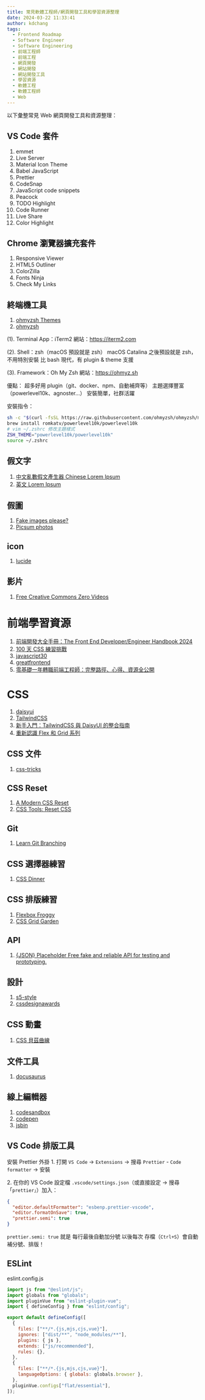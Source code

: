 ```yaml
---
title: 常見軟體工程師/網頁開發工具和學習資源整理
date: 2024-03-22 11:33:41
author: kdchang
tags:
  - Frontend Roadmap
  - Software Engineer
  - Software Engineering
  - 前端工程師
  - 前端工程
  - 網頁開發
  - 網站開發
  - 網站開發工具
  - 學習資源
  - 軟體工程
  - 軟體工程師
  - Web
---
```


以下彙整常見 Web 網頁開發工具和資源整理：

## VS Code 套件

1. emmet
2. Live Server
3. Material Icon Theme
4. Babel JavaScript
5. Prettier
6. CodeSnap
7. JavaScript code snippets
8. Peacock
9. TODO Highlight
10. Code Runner
11. Live Share
12. Color Highlight

## Chrome 瀏覽器擴充套件

1. Responsive Viewer
2. HTML5 Outliner
3. ColorZilla
4. Fonts Ninja
5. Check My Links

## 終端機工具

1. [ohmyzsh Themes](https://github.com/ohmyzsh/ohmyzsh/wiki/Themes)
2. [ohmyzsh](https://github.com/ohmyzsh/ohmyzsh)

(1). Terminal App：iTerm2
網站：https://iterm2.com

(2). Shell：zsh（macOS 預設就是 zsh）
macOS Catalina 之後預設就是 zsh，不用特別安裝
比 bash 現代，有 plugin & theme 支援

(3). Framework：Oh My Zsh
網站：https://ohmyz.sh

優點：
超多好用 plugin（git、docker、npm、自動補齊等）
主題選擇豐富（powerlevel10k、agnoster...）
安裝簡單，社群活躍

安裝指令：

```bash
sh -c "$(curl -fsSL https://raw.githubusercontent.com/ohmyzsh/ohmyzsh/master/tools/install.sh)"
brew install romkatv/powerlevel10k/powerlevel10k
# vim ~/.zshrc 修改主題樣式
ZSH_THEME="powerlevel10k/powerlevel10k"
source ~/.zshrc
```

## 假文字

1. [中文亂數假文產生器 Chinese Lorem Ipsum](https://pinkylam.me/generator/chinese-lorem-ipsum/)
2. [英文 Lorem Ipsum](https://www.lipsum.com/)

## 假圖

1. [Fake images please?](https://fakeimg.pl/)
2. [Picsum photos](https://picsum.photos/)

## icon

1. [lucide](https://lucide.dev/)

## 影片

1. [Free Creative Commons Zero Videos](https://www.pexels.com/search/videos/creative%20commons%20zero/)

# 前端學習資源

1. [前端開發大全手冊：The Front End Developer/Engineer Handbook 2024](https://frontendmasters.com/guides/front-end-handbook/2024/)
2. [100 天 CSS 練習挑戰](https://100dayscss.com/)
3. [javascript30](https://javascript30.com/)
4. [greatfrontend](https://www.greatfrontend.com/)
5. [零基礎一年轉職前端工程師：完整路徑、心得、資源全公開](https://www.thisweb.dev/post/front-end-beginner-guide)

# CSS

1. [daisyui](https://daisyui.com/)
2. [TailwindCSS](https://tailwindcss.com/)
3. [新手入門：TailwindCSS 與 DaisyUI 的整合指南](https://realnewbie.com/coding/css/beginner-guide-integrating-tailwindcss-with-daisyui/)
4. [重新認識 Flex 和 Grid 系列](https://ithelp.ithome.com.tw/users/20128346/ironman/3396)

## CSS 文件

1. [css-tricks](https://css-tricks.com/)

## CSS Reset

1. [A Modern CSS Reset](https://www.joshwcomeau.com/css/custom-css-reset/)
2. [CSS Tools: Reset CSS](https://meyerweb.com/eric/tools/css/reset/)

## Git

1. [Learn Git Branching](https://learngitbranching.js.org/)

## CSS 選擇器練習

1. [CSS Dinner](https://flukeout.github.io/)

## CSS 排版練習

1. [Flexbox Froggy](https://flexboxfroggy.com/)
2. [CSS Grid Garden](https://cssgridgarden.com/)

## API

1. [{JSON} Placeholder Free fake and reliable API for testing and prototyping.](https://jsonplaceholder.typicode.com/)

## 設計

1. [s5-style](https://www.s5-style.com/)
2. [cssdesignawards](https://www.cssdesignawards.com/)

## CSS 動畫

1. [CSS 貝茲曲線](https://cubic-bezier.com/)

## 文件工具

1. [docusaurus](https://docusaurus.io/)

## 線上編輯器

1. [codesandbox](https://codesandbox.io/)
2. [codepen](https://codepen.io/)
3. [jsbin](https://jsbin.com/)

## VS Code 排版工具

安裝 Prettier 外掛
1️. 打開 `VS Code` → `Extensions` → 搜尋 `Prettier` - `Code formatter` → 安裝

2️. 在你的 VS Code 設定檔 `.vscode/settings.json`（或直接設定 → 搜尋「`prettier」`）加入：

```json
{
  "editor.defaultFormatter": "esbenp.prettier-vscode",
  "editor.formatOnSave": true,
  "prettier.semi": true
}
```

`prettier.semi: true` 就是 每行最後自動加分號
以後每次 存檔（`Ctrl+S`）會自動補分號、排版！

## ESLint

eslint.config.js

```js
import js from "@eslint/js";
import globals from "globals";
import pluginVue from "eslint-plugin-vue";
import { defineConfig } from "eslint/config";

export default defineConfig([
  {
    files: ["**/*.{js,mjs,cjs,vue}"],
    ignores: ["dist/**", "node_modules/**"],
    plugins: { js },
    extends: ["js/recommended"],
    rules: {},
  },
  {
    files: ["**/*.{js,mjs,cjs,vue}"],
    languageOptions: { globals: globals.browser },
  },
  pluginVue.configs["flat/essential"],
]);
```
